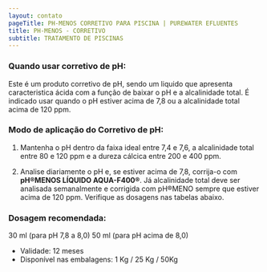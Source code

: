 ```yaml
---
layout: contato
pageTitle: PH-MENOS CORRETIVO PARA PISCINA | PUREWATER EFLUENTES
title: PH-MENOS - CORRETIVO
subtitle: TRATAMENTO DE PISCINAS
---
```


### Quando usar corretivo de pH:

Este é um produto corretivo de pH, sendo um liquido que apresenta caracteristica ácida com a função de baixar o pH e a alcalinidade total. É indicado usar quando o pH estiver acima de 7,8 ou a alcalinidade total acima de 120 ppm.

### Modo de aplicação do Corretivo de pH:

1) Mantenha o pH dentro da faixa ideal entre 7,4 e 7,6, a alcalinidade total entre 80 e 120 ppm e a dureza cálcica entre 200 e 400 ppm.

2) Analise diariamente o pH e, se estiver acima de 7,8, corrija-o com **pH®MENOS LÍQUIDO AQUA-F400®**. Já alcalinidade total deve ser analisada semanalmente e corrigida com pH®MENO sempre que estiver acima de 120 ppm. Verifique as dosagens nas tabelas abaixo. 

### **Dosagem recomendada:**
  30 ml (para pH 7,8 a 8,0)
  50 ml (para pH acima de 8,0)
  
- Validade: 12 meses
- Disponível nas embalagens: 1 Kg / 25 Kg / 50Kg
